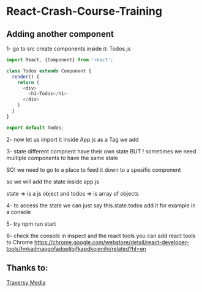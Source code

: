 # React-Crash-Course-Training
## Adding another component 

1- go to src
create components 
inside it: Todos.js
```js
import React, {Component} from 'react';

class Todos extends Component {
  render() {
    return (
      <div>
        <h1>Todos</h1>
      </div>
    )
  }
}

export default Todos;
```

2- now let us import it inside App.js
as a Tag we add <Todos />

3- state
different compnent have their own state
BUT ! sometimes we need multiple components to have the same state

SO! we need to go to a place to feed it down to a spesific component 

so we will add the state inside app.js

state => is a js object 
and todos => is array of objects 

4- to access the state we can just say
this.state.todos
add it for example in a console 

5- try npm run start 

6- check the console in inspect and the react tools
you can add react tools to Chrome
https://chrome.google.com/webstore/detail/react-developer-tools/fmkadmapgofadopljbjfkapdkoienihi/related?hl=en

## Thanks to: 
[Traversy Media](https://www.youtube.com/watch?v=sBws8MSXN7A&t=4588s)
